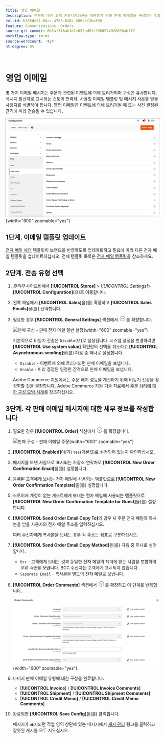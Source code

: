 ```yaml
---
title: 영업 이메일
description: 주문에 대한 고객 커뮤니케이션을 지원하기 위해 판매 이메일을 구성하는 방법에 대해 알아봅니다.
exl-id: b205dc61-08cc-4783-810c-686ccf2ba300
feature: Communications, Orders
source-git-commit: 8b5af316ab1d2e632ed5fc2066974326830ab3f7
workflow-type: tm+mt
source-wordcount: '424'
ht-degree: 0%

---
```


# 영업 이메일

몇 가지 이메일 메시지는 주문과 관련된 이벤트에 의해 트리거되며 구성은 유사합니다. 메시지 발신자로 표시되는 스토어 연락처, 사용할 이메일 템플릿 및 메시지 사본을 받을 사용자를 식별해야 합니다. 영업 이메일은 이벤트에 의해 트리거될 때 또는 사전 결정된 간격에 따라 전송될 수 있습니다.

![판매 구성 - 판매 이메일](./assets/config-sales-sales-email-full.png){width="600" zoomable="yes"}

## 1단계. 이메일 템플릿 업데이트

[전자 메일 헤더](../systems/email-template-custom.md#header-template) 템플릿이 브랜드를 반영하도록 업데이트하고 필요에 따라 다른 전자 메일 템플릿을 업데이트하십시오. 전체 템플릿 목록은 [전자 메일 템플릿](../systems/email-templates.md)을 참조하세요.

## 2단계. 전송 유형 선택

1. _관리자_ 사이드바에서 **[!UICONTROL Stores]** > _[!UICONTROL Settings]_>**[!UICONTROL Configuration]**(으)로 이동합니다.

1. 왼쪽 패널에서 **[!UICONTROL Sales]**&#x200B;을(를) 확장하고 **[!UICONTROL Sales Emails]**&#x200B;을(를) 선택합니다.

1. 필요한 경우 **[!UICONTROL General Settings]** 섹션에서 ![확장 선택기](../assets/icon-display-expand.png)를 확장합니다.

   ![판매 구성 - 판매 전자 메일 일반 설정](../configuration-reference/sales/assets/sales-emails-general-settings.png){width="600" zoomable="yes"}

   기본적으로 비동기 전송은 `Disable`(으)로 설정됩니다. 시스템 설정을 변경하려면 **[!UICONTROL Use system value]** 확인란의 선택을 취소하고 **[!UICONTROL Asynchronous sending]**&#x200B;을(를) 다음 중 하나로 설정합니다.

   - `Disable` - 이벤트에 의해 트리거되면 판매 이메일을 보냅니다.
   - `Enable` - 미리 결정된 일정한 간격으로 판매 이메일을 보냅니다.

   Adobe Commerce 지원에서는 주문 배치 성능을 개선하기 위해 비동기 전송을 활성화할 것을 권장합니다. Adobe Commerce 지원 기술 자료에서 [주문 처리에 대한 구성 모범 사례](https://experienceleague.adobe.com/docs/commerce-operations/implementation-playbook/best-practices/maintenance/order-processing-configuration.html?lang=ko)를 참조하십시오.

## 3단계. 각 판매 이메일 메시지에 대한 세부 정보를 작성합니다

1. 필요한 경우 **[!UICONTROL Order]** 섹션에서 ![확장 선택기](../assets/icon-display-expand.png)를 확장합니다.

   ![판매 구성 - 판매 이메일 주문](../configuration-reference/sales/assets/sales-emails-order.png){width="600" zoomable="yes"}

1. **[!UICONTROL Enabled]**&#x200B;이(가) `Yes`(기본값)로 설정되어 있는지 확인하십시오.

1. 메시지를 보낸 사람으로 표시되는 저장소 연락처로 **[!UICONTROL New Order Confirmation Email]**&#x200B;을(를) 설정합니다.

1. 등록된 고객에게 보내는 전자 메일에 사용되는 템플릿으로 **[!UICONTROL New Order Confirmation Template]**&#x200B;을(를) 설정합니다.

1. 스토어에 계정이 없는 게스트에게 보내는 전자 메일에 사용되는 템플릿으로 **[!UICONTROL New Order Confirmation Template for Guest]**&#x200B;을(를) 설정합니다.

1. **[!UICONTROL Send Order Email Copy To]**&#x200B;의 경우 새 주문 전자 메일의 복사본을 받을 사용자의 전자 메일 주소를 입력하십시오.

   여러 수신자에게 복사본을 보내는 경우 각 주소는 쉼표로 구분하십시오.

1. **[!UICONTROL Send Order Email Copy Method]**&#x200B;을(를) 다음 중 하나로 설정합니다.

   - `Bcc` - 고객에게 보내는 것과 동일한 전자 메일의 헤더에 받는 사람을 포함하여 _무료 사본_&#x200B;을 보냅니다. BCC 수신자는 고객에게 표시되지 않습니다.
   - `Separate Email` - 복사본을 별도의 전자 메일로 보냅니다.

1. **[!UICONTROL Order Comments]** 섹션에서 ![확장 선택기](../assets/icon-display-expand.png)를 확장하고 이 단계를 반복합니다.

   ![판매 구성 - 판매 이메일 주문 댓글](../configuration-reference/sales/assets/sales-emails-order-comments.png){width="600" zoomable="yes"}

1. 나머지 판매 이메일 유형에 대한 구성을 완료합니다.

   - **[!UICONTROL Invoice]** / **[!UICONTROL Invoice Comments]**
   - **[!UICONTROL Shipment]** / **[!UICONTROL Shipment Comments]**
   - **[!UICONTROL Credit Memo]** / **[!UICONTROL Credit Memo Comments]**

1. 완료되면 **[!UICONTROL Save Config]**&#x200B;을(를) 클릭합니다.

   메시지가 표시되면 작업 영역 상단에 있는 메시지에서 [캐시 관리](../systems/cache-management.md) 링크를 클릭하고 잘못된 캐시를 모두 지우십시오.
